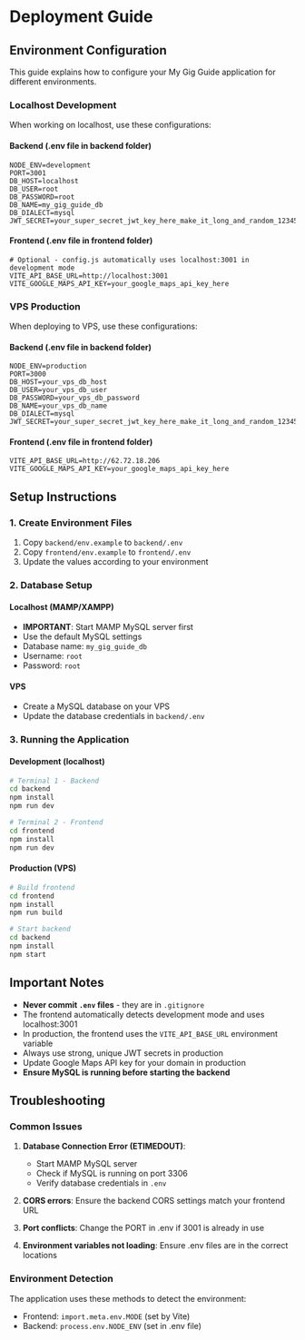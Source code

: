 # Deployment Guide

## Environment Configuration

This guide explains how to configure your My Gig Guide application for different environments.

### Localhost Development

When working on localhost, use these configurations:

#### Backend (.env file in backend folder)
```env
NODE_ENV=development
PORT=3001
DB_HOST=localhost
DB_USER=root
DB_PASSWORD=root
DB_NAME=my_gig_guide_db
DB_DIALECT=mysql
JWT_SECRET=your_super_secret_jwt_key_here_make_it_long_and_random_123456789
```

#### Frontend (.env file in frontend folder)
```env
# Optional - config.js automatically uses localhost:3001 in development mode
VITE_API_BASE_URL=http://localhost:3001
VITE_GOOGLE_MAPS_API_KEY=your_google_maps_api_key_here
```

### VPS Production

When deploying to VPS, use these configurations:

#### Backend (.env file in backend folder)
```env
NODE_ENV=production
PORT=3000
DB_HOST=your_vps_db_host
DB_USER=your_vps_db_user
DB_PASSWORD=your_vps_db_password
DB_NAME=your_vps_db_name
DB_DIALECT=mysql
JWT_SECRET=your_super_secret_jwt_key_here_make_it_long_and_random_123456789
```

#### Frontend (.env file in frontend folder)
```env
VITE_API_BASE_URL=http://62.72.18.206
VITE_GOOGLE_MAPS_API_KEY=your_google_maps_api_key_here
```

## Setup Instructions

### 1. Create Environment Files

1. Copy `backend/env.example` to `backend/.env`
2. Copy `frontend/env.example` to `frontend/.env`
3. Update the values according to your environment

### 2. Database Setup

#### Localhost (MAMP/XAMPP)
- **IMPORTANT**: Start MAMP MySQL server first
- Use the default MySQL settings
- Database name: `my_gig_guide_db`
- Username: `root`
- Password: `root`

#### VPS
- Create a MySQL database on your VPS
- Update the database credentials in `backend/.env`

### 3. Running the Application

#### Development (localhost)
```bash
# Terminal 1 - Backend
cd backend
npm install
npm run dev

# Terminal 2 - Frontend  
cd frontend
npm install
npm run dev
```

#### Production (VPS)
```bash
# Build frontend
cd frontend
npm install
npm run build

# Start backend
cd backend
npm install
npm start
```

## Important Notes

- **Never commit `.env` files** - they are in `.gitignore`
- The frontend automatically detects development mode and uses localhost:3001
- In production, the frontend uses the `VITE_API_BASE_URL` environment variable
- Always use strong, unique JWT secrets in production
- Update Google Maps API key for your domain in production
- **Ensure MySQL is running before starting the backend**

## Troubleshooting

### Common Issues

1. **Database Connection Error (ETIMEDOUT)**: 
   - Start MAMP MySQL server
   - Check if MySQL is running on port 3306
   - Verify database credentials in `.env`

2. **CORS errors**: Ensure the backend CORS settings match your frontend URL
3. **Port conflicts**: Change the PORT in .env if 3001 is already in use
4. **Environment variables not loading**: Ensure .env files are in the correct locations

### Environment Detection

The application uses these methods to detect the environment:
- Frontend: `import.meta.env.MODE` (set by Vite)
- Backend: `process.env.NODE_ENV` (set in .env file)
